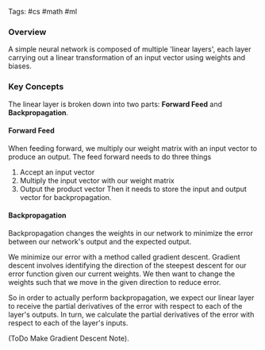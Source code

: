 Tags: #cs #math #ml
### Overview
A simple neural network is composed of multiple 'linear layers', each layer carrying out a linear transformation of an input vector using weights and biases.
### Key Concepts
The linear layer is broken down into two parts: **Forward Feed** and **Backpropagation**.
#### Forward Feed
When feeding forward, we multiply our weight matrix with an input vector to produce an output.
The feed forward needs to do three things
1. Accept an input vector
2. Multiply the input vector with our weight matrix
3. Output the product vector
Then it needs to store the input and output vector for backpropagation.
#### Backpropagation
Backpropagation changes the weights in our network to minimize the error between our network's output and the expected output.

We minimize our error with a method called gradient descent. Gradient descent involves identifying the direction of the steepest descent for our error function given our current weights. We then want to change the weights such that we move in the given direction to reduce error.

So in order to actually perform backpropagation, we expect our linear layer to receive the partial derivatives of the error with respect to each of the layer's outputs. In turn, we calculate the partial derivatives of the error with respect to each of the layer's inputs.

(ToDo Make Gradient Descent Note).
